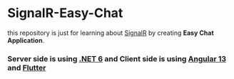 # SignalR-Easy-Chat

this repository is just for learning about [SignalR](https://docs.microsoft.com/en-us/learn/modules/aspnet-core-signalr/) by creating **Easy Chat Application**.

### Server side is using [.NET 6](https://dotnet.microsoft.com/en-us/) and Client side is using [Angular 13](https://angular.io/) and [Flutter](https://flutter.dev/)

